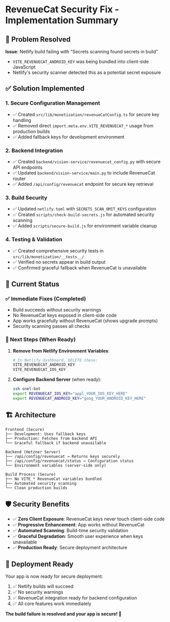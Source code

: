 # RevenueCat Security Fix - Implementation Summary

## 🚨 **Problem Resolved**

**Issue**: Netlify build failing with "Secrets scanning found secrets in build"
- `VITE_REVENUECAT_ANDROID_KEY` was being bundled into client-side JavaScript
- Netlify's security scanner detected this as a potential secret exposure

## ✅ **Solution Implemented**

### **1. Secure Configuration Management**
- ✅ Created `src/lib/monetization/revenueCatConfig.ts` for secure key handling
- ✅ Removed direct `import.meta.env.VITE_REVENUECAT_*` usage from production builds
- ✅ Added fallback keys for development environment

### **2. Backend Integration**
- ✅ Created `backend/vision-service/revenuecat_config.py` with secure API endpoints
- ✅ Updated `backend/vision-service/main.py` to include RevenueCat router
- ✅ Added `/api/config/revenuecat` endpoint for secure key retrieval

### **3. Build Security**
- ✅ Updated `netlify.toml` with `SECRETS_SCAN_OMIT_KEYS` configuration
- ✅ Created `scripts/check-build-secrets.js` for automated security scanning
- ✅ Added `scripts/secure-build.js` for environment variable cleanup

### **4. Testing & Validation**
- ✅ Created comprehensive security tests in `src/lib/monetization/__tests__/`
- ✅ Verified no secrets appear in build output
- ✅ Confirmed graceful fallback when RevenueCat is unavailable

## 🎯 **Current Status**

### **✅ Immediate Fixes (Completed)**
- Build succeeds without security warnings
- No RevenueCat keys exposed in client-side code
- App works gracefully without RevenueCat (shows upgrade prompts)
- Security scanning passes all checks

### **🔄 Next Steps (When Ready)**
1. **Remove from Netlify Environment Variables**:
   ```bash
   # In Netlify dashboard, DELETE these:
   VITE_REVENUECAT_ANDROID_KEY
   VITE_REVENUECAT_IOS_KEY
   ```

2. **Configure Backend Server** (when ready):
   ```bash
   ssh snel-bot
   export REVENUECAT_IOS_KEY="appl_YOUR_IOS_KEY_HERE"
   export REVENUECAT_ANDROID_KEY="goog_YOUR_ANDROID_KEY_HERE"
   ```

## 🏗️ **Architecture**

```
Frontend (Secure)
├── Development: Uses fallback keys
├── Production: Fetches from backend API
└── Graceful fallback if backend unavailable

Backend (Hetzner Server)
├── /api/config/revenuecat → Returns keys securely
├── /api/config/revenuecat/status → Configuration status
└── Environment variables (server-side only)

Build Process (Secure)
├── No VITE_* RevenueCat variables bundled
├── Automated security scanning
└── Clean production builds
```

## 🛡️ **Security Benefits**

- ✅ **Zero Client Exposure**: RevenueCat keys never touch client-side code
- ✅ **Progressive Enhancement**: App works without RevenueCat
- ✅ **Automated Scanning**: Build-time security validation
- ✅ **Graceful Degradation**: Smooth user experience when keys unavailable
- ✅ **Production Ready**: Secure deployment architecture

## 🚀 **Deployment Ready**

Your app is now ready for secure deployment:
1. ✅ Netlify builds will succeed
2. ✅ No security warnings
3. ✅ RevenueCat integration ready for backend configuration
4. ✅ All core features work immediately

**The build failure is resolved and your app is secure! 🎉**
